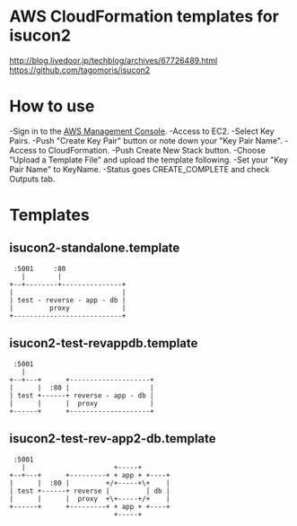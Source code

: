 # AWS CloudFormation templates for isucon2

http://blog.livedoor.jp/techblog/archives/67726489.html
https://github.com/tagomoris/isucon2

# How to use

-Sign in to the [AWS Management Console](https://console.aws.amazon.com/console/home).
-Access to EC2.
-Select Key Pairs.
-Push "Create Key Pair" button or note down your "Key Pair Name".
-Access to CloudFormation.
-Push Create New Stack button.
-Choose "Upload a Template File" and upload the template following.
-Set your "Key Pair Name" to KeyName.
-Status goes CREATE\_COMPLETE and check Outputs tab.

# Templates 

## isucon2-standalone.template

```
 :5001     :80
   |        |
+--+--------+---------------+
|                           |
| test - reverse - app - db |
|         proxy             |
+---------------------------+
```

## isucon2-test-revappdb.template

```
 :5001
   |
+--+---+      +--------------------+
|      |  :80 |                    |
| test +------+ reverse - app - db |
|      |      |  proxy             |
+------+      +--------------------+
```

## isucon2-test-rev-app2-db.template

```
 :5001
   |                      +-----+
+--+---+      +---------+ + app + +----+
|      |  :80 |         +/+-----+\+    |
| test +------+ reverse |         | db |
|      |      |  proxy  +\+-----+/+    |
+------+      +---------+ + app + +----+
                          +-----+
```

